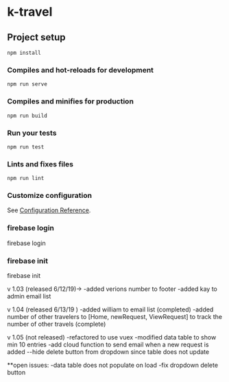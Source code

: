 # k-travel

## Project setup
```
npm install
```

### Compiles and hot-reloads for development
```
npm run serve
```

### Compiles and minifies for production
```
npm run build
```

### Run your tests
```
npm run test
```

### Lints and fixes files
```
npm run lint
```

### Customize configuration
See [Configuration Reference](https://cli.vuejs.org/config/).

### firebase login
firebase login

### firebase init
firebase init

v 1.03 (released 6/12/19)-> 
-added verions number to footer
-added kay to admin email list

v 1.04 (released 6/13/19 )
-added william to email list (completed)
-added number of other travelers to [Home, newRequest, ViewRequest] to track the number of other travels (complete)

v 1.05 (not released)
-refactored to use vuex
-modified data table to show min 10 entries
-add cloud function to send email when a new request is added
--hide delete button from dropdown since table does not update

**open issues: 
-data table does not populate on load
-fix dropdown delete button
